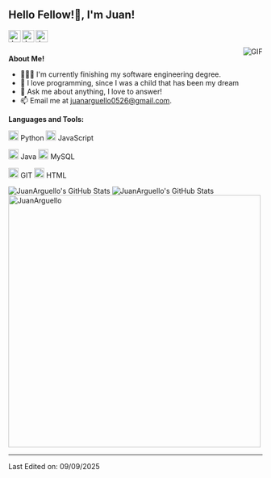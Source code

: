 <h2 title="hehehe"> Hello Fellow!👋, I'm Juan!</h2>

<a href="https://www.linkedin.com/in/juan-e-arg%C3%BCello-5a9375349/">
  <img align="left" alt="JuanArguello's LinkedIn" width="24px" src="https://img.icons8.com/nolan/96/linkedin.png" />
</a>
<a href="https://www.instagram.com/opposite_theother/">
  <img align="left" alt="JuanArguello's Instagram" width="24px" src="https://img.icons8.com/nolan/96/instagram-new.png" />
</a>
<a href="https://x.com/JuanArguelloMNS">
  <img align="left" alt="JuanArguello's X" width="24px" src="https://img.icons8.com/nolan/96/twitter.png" />
</a>




<br />
<br />


 

 <img align="right" alt="GIF" src="https://media.giphy.com/media/LmNwrBhejkK9EFP504/giphy.gif" />

**About Me!**

- 👨🏽‍💻 I'm currently finishing my software engineering degree. 
- 🌱 I love programming, since I was a child that has been my dream
- 💬 Ask me about anything, I love to answer!
- 📫 Email me at [juanarguello0526@gmail.com](juanarguello0526@gmail.com).



**Languages and Tools:**  


<code><img height="20" src="https://img.icons8.com/nolan/96/python.png"></code> Python
<code><img height="20" src="https://img.icons8.com/nolan/64/javascript-logo.png"></code> JavaScript 


<code><img height="20" src="https://img.icons8.com/nolan/64/java-coffee-cup-logo.png"></code> Java
<code><img height="20" src="https://img.icons8.com/nolan/96/sql.png"></code> MySQL



<code><img height="20" src="https://img.icons8.com/nolan/96/git.png"></code> GIT
<code><img height="20" src="https://img.icons8.com/nolan/64/html.png" alt="html"></code> HTML 

<img src="https://github-readme-stats.vercel.app/api?username=JuanArguello26&theme=vue-dark&show_icons=true&hide_border=true&count_private=true)" alt="JuanArguello's GitHub Stats"> 
<img src= "https://github-readme-streak-stats.herokuapp.com/?user=JuanArguello26&theme=vue-dark&hide_border=true)" alt="JuanArguello's GitHub Stats">
<img align="center" width=500 src="https://github-readme-stats.vercel.app/api/top-langs/?username=JuanArguello26&theme=vue-dark&show_icons=true&hide_border=true&layout=compact" alt="JuanArguello" /> 

-----


Last Edited on: 09/09/2025
